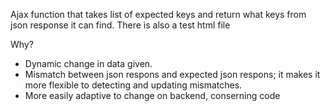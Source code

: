 Ajax function that takes list of expected keys and return what keys from json response it can find. There is also a test html file

Why?

- Dynamic change in data given.
- Mismatch between json respons and expected json respons; it makes it more flexible to detecting and updating mismatches.
- More easily adaptive to change on backend, conserning code


